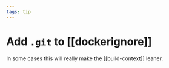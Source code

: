 ```yaml
---
tags: tip
---
```


# Add `.git` to [[dockerignore]]
In some cases this will really make the [[build-context]] leaner.
